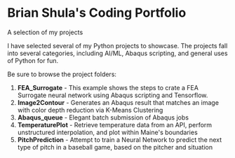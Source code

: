 # Brian Shula's Coding Portfolio
A selection of my projects

I have selected several of my Python projects to showcase.  The projects fall into several categories, including AI/ML, Abaqus scripting, and general uses of Python for fun.

Be sure to browse the project folders:
1. **FEA_Surrogate** - This example shows the steps to crate a FEA Surrogate neural network using Abaqus scripting and Tensorflow.
2. **Image2Contour** - Generates an Abaqus result that matches an image with color depth reduction via K-Means Clustering 
3. **Abaqus_queue** - Elegant batch submission of Abaqus jobs
4. **TemperaturePlot** - Retrieve temperature data from an API, perform unstructured interpolation, and plot within Maine's boundaries
5. **PitchPrediction** - Attempt to train a Neural Network to predict the next type of pitch in a baseball game, based on the pitcher and situation

